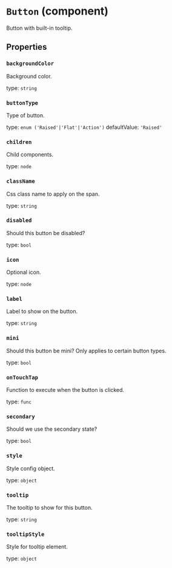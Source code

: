 `Button` (component)
====================

Button with built-in tooltip.

Properties
----------

### `backgroundColor`

Background color.

type: `string`


### `buttonType`

Type of button.

type: `enum ('Raised'|'Flat'|'Action')`
defaultValue: `'Raised'`


### `children`

Child components.

type: `node`


### `className`

Css class name to apply on the span.

type: `string`


### `disabled`

Should this button be disabled?

type: `bool`


### `icon`

Optional icon.

type: `node`


### `label`

Label to show on the button.

type: `string`


### `mini`

Should this button be mini? Only applies to certain button types.

type: `bool`


### `onTouchTap`

Function to execute when the button is clicked.

type: `func`


### `secondary`

Should we use the secondary state?

type: `bool`


### `style`

Style config object.

type: `object`


### `tooltip`

The tooltip to show for this button.

type: `string`


### `tooltipStyle`

Style for tooltip element.

type: `object`

